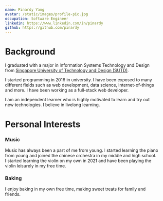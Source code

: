 ```yaml
---
name: Pinardy Yang
avatar: /static/images/profile-pic.jpg
occupation: Software Engineer
linkedin: https://www.linkedin.com/in/pinardy
github: https://github.com/pinardy
---
```


# Background

I graduated with a major in Information Systems Technology and Design from [Singapore University of Technology and Design (SUTD)](https://www.sutd.edu.sg/).

I started programming in 2016 in university. I have been exposed to many different fields such as web development, data science, internet-of-things and more. I have been working as a full-stack web developer.

I am an independent learner who is highly motivated to learn and try out new technologies. I believe in livelong learning.

# Personal Interests

### Music

Music has always been a part of me from young. I started learning the piano from young and joined the chinese orchestra in my middle and high school. I started learning the violin on my own in 2021 and have been playing the violin leisurely in my free time.

### Baking

I enjoy baking in my own free time, making sweet treats for family and friends.
